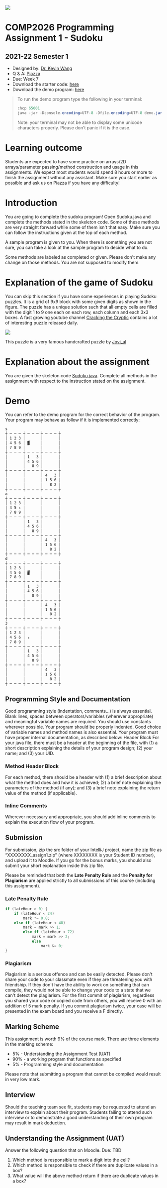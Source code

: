 ![](hkbu.png)
# COMP2026 Programming Assignment 1 - Sudoku

## 2021-22 Semester 1

* Designed by: [Dr. Kevin Wang](mailto:kevinw@comp.hkbu.edu.hk)
* Q & A: [Piazza](https://piazza.com/class/kodsr5zs2km5ls)
* Due: Week 7 
* Download the starter code: [here](Sudoku.java)
* Download the demo program: [here](demo.jar)

> To run the demo program type the following in your terminal:
> ```java
> chcp 65001
> java -jar -Dconsole.encoding=UTF-8 -Dfile.encoding=UTF-8 demo.jar
> ```
> Note: your terminal may not be able to display some unicode characters properly. Please don't panic if it is the case.



# Learning outcome

Students are expected to have some practice on arrays/2D arrays/parameter passing/method construction and usage in this assignments. We expect most students would spend 8 hours or more to finish the assignment without any assistant. Make sure you start earlier as possible and ask us on Piazza if you have any difficulty!


# Introduction

You are going to complete the sudoku program! Open Sudoku.java and complete the methods stated in the skeleton code. Some of these methods are very straight forward while some of them isn't that easy. Make sure you can follow the instructions given at the top of each method.

A sample program is given to you. When there is something you are not sure, you can take a look at the sample program to decide what to do.

Some methods are labeled as completed or given. Please don't make any change on those methods. You are not supposed to modify them.

# Explanation of the game of Sudoku

You can skip this section if you have some experiences in playing Sudoku puzzles. It is a grid of 9x9 block with some given digits as shown in the figure. The puzzle has a unique solution such that all empty cells are filled with the digit 1 to 9 one each on each row, each column and each 3x3 boxes. A fast growing youtube channel [Cracking the Cryptic](https://www.youtube.com/c/CrackingTheCryptic) contains a lot of interesting puzzle released daily.

![](jovi_al.png)

 <tiny>This puzzle is a very famous handcrafted puzzle by [Jovi_al](https://twitter.com/jovi_al01?lang=en)</tiny>



# Explanation about the assignment

You are given the skeleton code [Sudoku.java](Sudoku.java). Complete all methods in the assignment with respect to the instruction stated on the assignment.


# Demo

You can refer to the demo program for the correct behavior of the program. Your program may behave as follow if it is implemented correctly:
```txt
s
┼ ─ ─ ─ ┼ ─ ─ ─ ┼ ─ ─ ─ ┼ 
│ 1 2 3 │       │       │ 
│ 4 5 6 │ ▓     │       │ 
│ 7 8 9 │       │       │ 
┼ ─ ─ ─ ┼ ─ ─ ─ ┼ ─ ─ ─ ┼ 
│       │ 1   3 │       │ 
│       │ 4 5 6 │       │ 
│       │   8 9 │       │ 
┼ ─ ─ ─ ┼ ─ ─ ─ ┼ ─ ─ ─ ┼ 
│       │       │ 4   3 │ 
│       │       │ 1 5 6 │ 
│       │       │   8 2 │ 
┼ ─ ─ ─ ┼ ─ ─ ─ ┼ ─ ─ ─ ┼ 
a
┼ ─ ─ ─ ┼ ─ ─ ─ ┼ ─ ─ ─ ┼ 
│ 1 2 3 │       │       │ 
│ 4 5 ₆ │       │       │ 
│ 7 8 9 │       │       │ 
┼ ─ ─ ─ ┼ ─ ─ ─ ┼ ─ ─ ─ ┼ 
│       │ 1   3 │       │ 
│       │ 4 5 6 │       │ 
│       │   8 9 │       │ 
┼ ─ ─ ─ ┼ ─ ─ ─ ┼ ─ ─ ─ ┼ 
│       │       │ 4   3 │ 
│       │       │ 1 5 6 │ 
│       │       │   8 2 │ 
┼ ─ ─ ─ ┼ ─ ─ ─ ┼ ─ ─ ─ ┼ 
d
┼ ─ ─ ─ ┼ ─ ─ ─ ┼ ─ ─ ─ ┼ 
│ 1 2 3 │       │       │ 
│ 4 5 6 │ ▓     │       │ 
│ 7 8 9 │       │       │ 
┼ ─ ─ ─ ┼ ─ ─ ─ ┼ ─ ─ ─ ┼ 
│       │ 1   3 │       │ 
│       │ 4 5 6 │       │ 
│       │   8 9 │       │ 
┼ ─ ─ ─ ┼ ─ ─ ─ ┼ ─ ─ ─ ┼ 
│       │       │ 4   3 │ 
│       │       │ 1 5 6 │ 
│       │       │   8 2 │ 
┼ ─ ─ ─ ┼ ─ ─ ─ ┼ ─ ─ ─ ┼ 
3
┼ ─ ─ ─ ┼ ─ ─ ─ ┼ ─ ─ ─ ┼ 
│ 1 2 3 │       │       │ 
│ 4 5 6 │ ₃     │       │ 
│ 7 8 9 │       │       │ 
┼ ─ ─ ─ ┼ ─ ─ ─ ┼ ─ ─ ─ ┼ 
│       │ 1   3 │       │ 
│       │ 4 5 6 │       │ 
│       │   8 9 │       │ 
┼ ─ ─ ─ ┼ ─ ─ ─ ┼ ─ ─ ─ ┼ 
│       │       │ 4   3 │ 
│       │       │ 1 5 6 │ 
│       │       │   8 2 │ 
┼ ─ ─ ─ ┼ ─ ─ ─ ┼ ─ ─ ─ ┼ 

```

## Programming Style and Documentation 

Good programming style (indentation, comments…) is always essential.  Blank lines, spaces between operators/variables (wherever appropriate) and meaningful variable names are required.  You should use constants wherever possible.  Your program should be properly indented.  Good choice of variable names and method names is also essential.  Your program must have proper internal documentation, as described below: 
Header Block For your java file, there must be a header at the beginning of the file, with (1) a short description explaining the details of your program design; (2) your name; and (3) your UID. 

### Method Header Block 
For each method, there should be a header with (1) a brief description about what the method does and how it is achieved; (2) a brief note explaining the parameters of the method (if any); and (3) a brief note explaining the return value of the method (if applicable). 

### Inline Comments 
Wherever necessary and appropriate, you should add inline comments to explain the execution flow of your program. 

 

## Submission 
For submission, zip the src folder of your IntelliJ project, name the zip file as “XXXXXXXX_assign1.zip” (where XXXXXXXX is your Student ID number), and upload it to Moodle.  If you go for the bonus marks, you should also submit your short explanation inside this zip file. 

Please be reminded that both the **Late Penalty Rule** and the **Penalty for Plagiarism** are applied strictly to all submissions of this course (including this assignment).   

### Late Penalty Rule

```java
if (lateHour > 0) {
    if (lateHour < 24) 
        mark *= 0.8;
    else if (lateHour < 48)
        mark = mark >> 1;
        else if (lateHour < 72)
            mark = mark >> 2;
            else
                mark &= 0;
}
```
 
 ### Plagiarism

 Plagiarism is a serious offence and can be easily detected. Please don't share your code to your classmate even if they are threatening you with friendship. If they don't have the ability to work on something that can compile, they would not be able to change your code to a state that we can't detect the plagiarism. For the first commit of plagiarism, regardless you shared your code or copied code from others, you will receive 0 with an addition of 5 mark penalty. If you commit plagiarism twice, your case will be presented in the exam board and you receive a F directly.

## Marking Scheme 
This assignment is worth 9% of the course mark.  There are three elements in the marking scheme: 
* 5% - Understanding the Assignment Test (UAT)
* 90% - a working program that functions as specified 
* 5% - Programming style and documentation 

Please note that submitting a program that cannot be compiled would result in very low mark. 

 

## Interview 
Should the teaching team see fit, students may be requested to attend an interview to explain about their program.  Students failing to attend such interview or to demonstrate a good understanding of their own program may result in mark deduction. 


## Understanding the Assignment (UAT)

Answer the following question that on Moodle.
Due: TBD
1. Which method is responsible to mark a digit into the cell?
2. Which method is responsible to check if there are duplicate values in a box?
3. What value will the above method return if there are duplicate values in a box?



